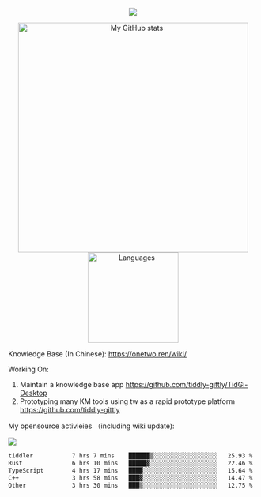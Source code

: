 <a href="https://github.com/linonetwo">
    <p align="center">
        <img src="https://github-profile-trophy.vercel.app/?username=linonetwo&column=7&theme=onedark"/>
    </p>
</a>
<a align="center" href="https://github.com/linonetwo">
  <p align="center">
    <img src="https://github-readme-stats.vercel.app/api?username=linonetwo&show_icons=true&count_private=true" alt="My GitHub stats" width="465"/>
    <img src="https://github-readme-stats.vercel.app/api/top-langs/?username=linonetwo&layout=compact&langs_count=10" alt="Languages" height="183">
  </p>
</a>

Knowledge Base (In Chinese): https://onetwo.ren/wiki/

Working On: 

1. Maintain a knowledge base app https://github.com/tiddly-gittly/TidGi-Desktop
1. Prototyping many KM tools using tw as a rapid prototype platform https://github.com/tiddly-gittly

My opensource activieies （including wiki update):

![](https://visitor-badge.glitch.me/badge?page_id=linonetwo.linonetwo)

<!--START_SECTION:waka-->

```txt
tiddler           7 hrs 7 mins    ██████▒░░░░░░░░░░░░░░░░░░   25.93 %
Rust              6 hrs 10 mins   █████▓░░░░░░░░░░░░░░░░░░░   22.46 %
TypeScript        4 hrs 17 mins   ████░░░░░░░░░░░░░░░░░░░░░   15.64 %
C++               3 hrs 58 mins   ███▓░░░░░░░░░░░░░░░░░░░░░   14.47 %
Other             3 hrs 30 mins   ███▒░░░░░░░░░░░░░░░░░░░░░   12.75 %
```

<!--END_SECTION:waka-->
